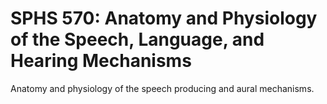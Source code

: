 # SPHS 570: Anatomy and Physiology of the Speech, Language, and Hearing Mechanisms

Anatomy and physiology of the speech producing and aural mechanisms.